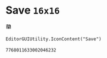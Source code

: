 # Save `16x16`
<img src="/img/Save.png" width=16 height=16>

``` CSharp
EditorGUIUtility.IconContent("Save")
```
```
7768011633002046232
```
